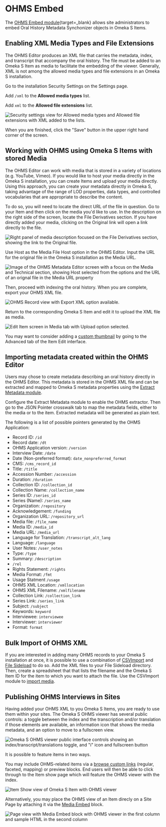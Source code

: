 # OHMS Embed

The [OHMS Embed module](https://omeka.org/s/modules/ohmsEmbed){target=_blank} allows site administrators to embed Oral History Metadata Synchonizer objects in Omeka S Items. 

## Enabling XML Media Types and File Extensions

The OHMS Editor produces an XML file that carries the metadata, index, and transcript that accompany the oral history. The file must be added to an Omeka S Item as media to facilitate the embedding of the viewer. Generally, XML is not among the allowed media types and file extensions in an Omeka S installation.

Go to the installation Security Settings on the Settings page. 

Add `/xml` to the **Allowed media types** list.

Add `xml` to the **Allowed file extensions** list. 

![Security settings view for Allowed media types and Allowed file extensions with XML added to the lists.](../modules/modulesfiles/ohmsembed_xmlsettings.png)

When you are finished, click the "Save" button in the upper right hand corner of the screen.

## Working with OHMS using Omeka S Items with stored Media

The OHMS Editor can work with media that is stored in a variety of locations (e.g. YouTube, Vimeo). If you would like to host your media directly in the Omeka S installation, you can create Items and upload your media directly. Using this approach, you can create your metadata directly in Omeka S, taking advantage of the range of LOD properties, data types, and controlled vocabularies that are appropriate to describe the content.

To do so, you will need to locate the direct URL of the file in question. Go to your Item and then click on the media you'd like to use. In the description on the right side of the screen, locate the File Derivatives section. If you have directly added your media, clicking on the Original link will open a link directly to the file.

![Right panel of media description focused on the File Derivatives section, showing the link to the Original file.](../modules/modulesfiles/ohmsembed_original.png)

Use Host as the Media File Host option in the OHMS Editor. Input the URL for the original file in the Omeka S installation as the Media URL. 

![Image of the OHMS Metadata Editor screen with a focus on the Media and Technical section, showing Host selected from the options and the URL of an orignal file in the Media URL property](../modules/modulesfiles/ohmsembed_ohms_mediahost.png)

Then, proceed with indexing the oral history. When you are complete, export your OHMS XML file.

![OHMS Record view with Export XML option available.](../modules/modulesfiles/ohmsembed_ohms_xmlexport.png)

Return to the corresponding Omeka S Item and edit it to upload the XML file as media.

![Edit Item screen in Media tab with Upload option selected.](../modules/modulesfiles/ohmsembed_xmlupload.png)

You may want to consider adding a [custom thumbnail](https://omeka.org/s/docs/user-manual/content/items/#thumbnail) by going to the Advanced tab of the Item Edit interface.

## Importing metadata created within the OHMS Editor

Users may chose to create metadata describing an oral history directly in the OHMS Editor. This metadata is stored in the OHMS XML file and can be extracted and mapped to Omeka S metadata properties using the [Extract Metadata module](ExtractMetadata.md).

Configure the Extract Metadata module to enable the OHMS extractor. Then go to the JSON Pointer crosswalk tab to map the metadata fields, either to the media or to the item. Extracted metadata will be generated as plain text.

The following is a list of possible pointers generated by the OHMS Application:

- Record ID: `/id`
- Record date: `/dt`
- OHMS Application version: `/version`
- Interview Date: `/date`
- Date (Non-preferred format): `date_nonpreferred_format`
- CMS: `/cms_record_id`
- Title: `/title`
- Accession Number: `/accession`
- Duration: `/duration`
- Collection ID: `/collection_id`
- Collection Name: `/collection_name`
- Series ID: `/series_id`
- Series (Name): `/series_name`
- Organization: `/repository`
- Acknowledgement: `/funding`
- Organization URL: `/repository_url`
- Media file: `/file_name`
- Media ID: `/media_id`
- Media URL: `/media_url`
- Language for Translation: `/transcript_alt_lang`
- Language: `/language`
- User Notes: `/user_notes`
- Type: `/type`
- Summary: `/description`
- `/rel`
- Rights Statement: `/rights`
- Media Format: `/fmt`
- Usage Statment `/usage`
- OHMS XML Location: `/xmllocation`
- OHMS XML Filename: `/xmlfilename`
- Collection Link: `/collection_link`
- Series Link: `/series_link`
- Subject: `/subject`
- Keywords: `keyword`
- Interviewee: `interviewee`
- Interviewer: `interviewer`
- Format: `format`

## Bulk Import of OHMS XML

If you are interested in adding many OHMS records to your Omeka S installation at once, it is possible to use a combination of [CSVImport](csvimport.md) and [File Sideload](filesideload.md) to do so. Add the XML files to your File Sideload directory. Then, create a spreadsheet that that lists the filename and the Omeka S Item ID for the item to which you want to attach the file. Use the CSVImport module to [import media](https://omeka.org/s/docs/user-manual/modules/csvimport/#import-media).

## Publishing OHMS Interviews in Sites

Having added your OHMS XML to you Omeka S Items, you are ready to use them within your sites. The Omeka S OHMS viewer has several public controls: a toggle between the index and the transcription and/or translation if those elements are available, an information icon that shows the media metadata, and an option to move to a fullscreen view.

![Omeka S OHMS viewer public interface controls showing an index/transcript/translations toggle, and "i" icon and fullscreen button](../modules/modulesfiles/ohmsembed_public_controllers.png)

It is possible to feature items in two ways. 

You may include OHMS-related items via a [browse custom  links](https://omeka.org/s/docs/user-manual/sites/site_navigation/#add-a-custom-link) (regular, faceted, mapping) or preview blocks. End users will then be able to click through to the Item show page which will feature the OHMS viewer with the index.

![Item Show view of Omeka S Item with OHMS viewer](../modules/modulesfiles/ohmsembed_public_itemshow.png)

Alternatively, you may place the OHMS view of an Item direcly on a Site Page by attaching it via the [Media Embed](https://omeka.org/s/docs/user-manual/sites/site_pages/#media-embed) block. 

![Page view with Media Embed block with OHMS viewer in the first column and sample HTML in the second column](../modules/modulesfiles/ohmsembed_public_mediaembed.png)